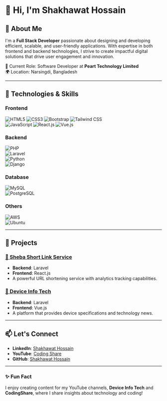 # 👋 Hi, I'm Shakhawat Hossain  

## 🌟 About Me  
I'm a **Full Stack Developer** passionate about designing and developing efficient, scalable, and user-friendly applications. With expertise in both frontend and backend technologies, I strive to create impactful digital solutions that drive user engagement and innovation.  

💼 Current Role: Software Developer at **Peart Technology Limited**  
🌍 Location: Narsingdi, Bangladesh   

---

## 🔧 Technologies & Skills  

### Frontend  
![HTML5](https://img.shields.io/badge/HTML5-%23E34F26.svg?style=flat&logo=html5&logoColor=white)
![CSS3](https://img.shields.io/badge/CSS3-%231572B6.svg?style=flat&logo=css3&logoColor=white) 
![Bootstrap](https://img.shields.io/badge/Bootstrap-%237952B3.svg?style=flat&logo=bootstrap&logoColor=white)
![Tailwind CSS](https://img.shields.io/badge/TailwindCSS-%2338B2AC.svg?style=flat&logo=tailwind-css&logoColor=white)  
![JavaScript](https://img.shields.io/badge/JavaScript-%23F7DF1E.svg?style=flat&logo=javascript&logoColor=black)
![React.js](https://img.shields.io/badge/React-%2361DAFB.svg?style=flat&logo=react&logoColor=black)
![Vue.js](https://img.shields.io/badge/Vue.js-%234FC08D.svg?style=flat&logo=vue.js&logoColor=white)  

### Backend  
![PHP](https://img.shields.io/badge/PHP-%23777BB4.svg?style=flat&logo=php&logoColor=white)  
![Laravel](https://img.shields.io/badge/Laravel-%23FF2D20.svg?style=flat&logo=laravel&logoColor=white)  
![Python](https://img.shields.io/badge/Python-%233776AB.svg?style=flat&logo=python&logoColor=white)  
![Django](https://img.shields.io/badge/Django-%23092E20.svg?style=flat&logo=django&logoColor=white)  

### Database  
![MySQL](https://img.shields.io/badge/MySQL-%2300f.svg?style=flat&logo=mysql&logoColor=white)  
![PostgreSQL](https://img.shields.io/badge/PostgreSQL-%23336791.svg?style=flat&logo=postgresql&logoColor=white)  

### Others  
![AWS](https://img.shields.io/badge/AWS-%23FF9900.svg?style=flat&logo=amazon-aws&logoColor=white)  
![Ubuntu](https://img.shields.io/badge/Ubuntu-%23E95420.svg?style=flat&logo=ubuntu&logoColor=white)  

---

## 🚀 Projects  

### [📎 Sheba Short Link Service](https://github.com/skhossain/linkshorter)  
- **Backend**: Laravel  
- **Frontend**: React.js  
- A powerful URL shortening service with analytics tracking capabilities.  

### [📱 Device Info Tech](https://deviceinfotech.com)  
- **Backend**: Laravel  
- **Frontend**: Vue.js  
- A platform that provides device specifications and technology news.  

---


## 📫 Let's Connect  
- **LinkedIn**: [Shakhawat Hossain](https://www.linkedin.com/in/md-sk-hossain)  
- **YouTube**: [Coding Share](https://www.youtube.com/@CodingShare)  
- **GitHub**: [Shakhawat Hossain](https://github.com/skhossain)  

---

### ✨ Fun Fact  
I enjoy creating content for my YouTube channels, **Device Info Tech** and **CodingShare**, where I share insights about technology and coding!  
